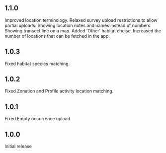 ## 1.1.0

Improved location terminology.
Relaxed survey upload restrictions to allow partial uploads.
Showing location notes and names instead of numbers.
Showing transect line on a map.
Added 'Other' habitat choise.
Increased the number of locations that can be fetched in the app.

## 1.0.3

Fixed habitat species matching.

## 1.0.2

Fixed Zonation and Profile activity location matching.

## 1.0.1

Fixed Empty occurrence upload.

## 1.0.0

Initial release
